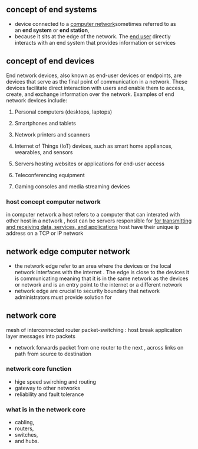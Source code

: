 ## concept of end systems 
- device connected to a [computer network](https://en.wikipedia.org/wiki/Computer_network "Computer network")sometimes referred to as an **end system** or **end station**, 
- because it sits at the edge of the network. The [end user](https://en.wikipedia.org/wiki/End_user "End user") directly interacts with an end system that provides information or services



## concept of end devices
End network devices, also known as end-user devices or endpoints, are devices that serve as the final point of communication in a network. These devices facilitate direct interaction with users and enable them to access, create, and exchange information over the network. Examples of end network devices include:

1. Personal computers (desktops, laptops)  
2. Smartphones and tablets  
3. Network printers and scanners  
4. Internet of Things (IoT) devices, such as smart home appliances, wearables, and sensors

5. Servers hosting websites or applications for end-user access  
6. Teleconferencing equipment  
7. Gaming consoles and media streaming devices

### host concept computer network 
in computer network a host refers to a computer that can interated with other host in a network , host can be servers responsible for [for transmitting and receiving data, services, and applications](https://linuxsimply.com/what-is-host-in-computer-network/)
host have their unique ip address on a TCP or IP network 
## network edge computer network 
- the network edge refer to an area where the devices or the local network interfaces with the internet . The edge is close to the devices it is communicating meaning that it is in the same network as the devices or network and is an entry point to the internet or a different network 
- network edge are crucial to security boundary that network administrators must provide solution for 

## network core 
mesh of interconnected router 
packet-switching : host break application layer messages into packets 
- network forwards packet from one router to the next , across links on path from source to destination 
### network core function 
- hige speed swirching and routing 
- gateway to other networks 
- reliability and fault tolerance 
### what is in the network core 
- cabling,
- routers,
- switches, 
- and hubs.
